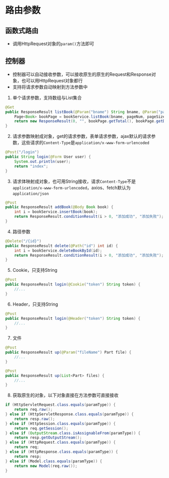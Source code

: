 # 路由参数

## 函数式路由

* 调用HttpRequest对象的`param()`方法即可

## 控制器

* 控制器可以自动接收参数，可以接收原生的原生的Request和Response对象，也可以用HttpRequest对象都行
* 支持将请求参数自动映射到方法参数中

1. 单个请求参数，支持数组与List集合

```java
@Get
public ResponseResult listBook(@Param("bname") String bname, @Param("page") int pageNum, @Param("limit") int pageSize) {
    Page<Book> bookPage = bookService.listBook(bname, pageNum, pageSize);
    return new ResponseResult(0, "", bookPage.getTotal(), bookPage.getData());
}
```

2. 请求参数映射成对象，get的请求参数，表单请求参数，ajax默认的请求参数，这些请求的`Content-Type`是`application/x-www-form-urlencoded`

```java
@Post("/login")
public String login(@Form User user) {
    System.out.println(user);
    return "index";
}
```

3. 请求体映射成对象，也可用String接收，请求`Content-Type`不是`application/x-www-form-urlencoded`，axios、fetch默认为`application/json`

```java
@Post
public ResponseResult addBook(@Body Book book) {
    int i = bookService.insertBook(book);
    return ResponseResult.conditionResult(i > 0, "添加成功", "添加失败");
}
```

4. 路径参数

```java
@Delete("/{id}")
public ResponseResult delete(@Path("id") int id) {
    int i = bookService.deleteBookById(id);
    return ResponseResult.conditionResult(i > 0, "添加成功", "添加失败");
}
```

5. Cookie，只支持String

```java
@Post
public ResponseResult login(@Cookie("token") String token) {
    //...
}
```

6. Header，只支持String

```java
@Post
public ResponseResult login(@Header("token") String token) {
    //...
}
```

7. 文件

```java
@Post
public ResponseResult up(@Param("fileName") Part file) {
    //...
}

@Post
public ResponseResult up(List<Part> files) {
    //...
}
```

8. 获取原生的对象，以下对象直接在方法参数可直接接收

```java
if (HttpServletRequest.class.equals(paramType)) {
    return req.raw();
} else if (HttpServletResponse.class.equals(paramType)) {
    return resp.raw();
} else if (HttpSession.class.equals(paramType)) {
    return req.getSession();
} else if (OutputStream.class.isAssignableFrom(paramType)) {
    return resp.getOutputStream();
} else if (HttpRequest.class.equals(paramType)) {
    return req;
} else if (HttpResponse.class.equals(paramType)) {
    return resp;
} else if (Model.class.equals(paramType)) {
    return new Model(req.raw());
}
```









